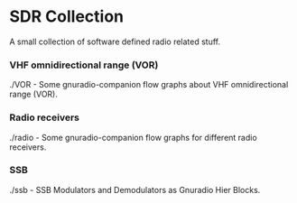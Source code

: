 # SDR Collection

A small collection of software defined radio related stuff.

### VHF omnidirectional range (VOR)
./VOR - Some gnuradio-companion flow graphs about VHF omnidirectional range (VOR).

### Radio receivers
./radio - Some gnuradio-companion flow graphs for different radio receivers.

### SSB
./ssb - SSB Modulators and Demodulators as Gnuradio Hier Blocks.
